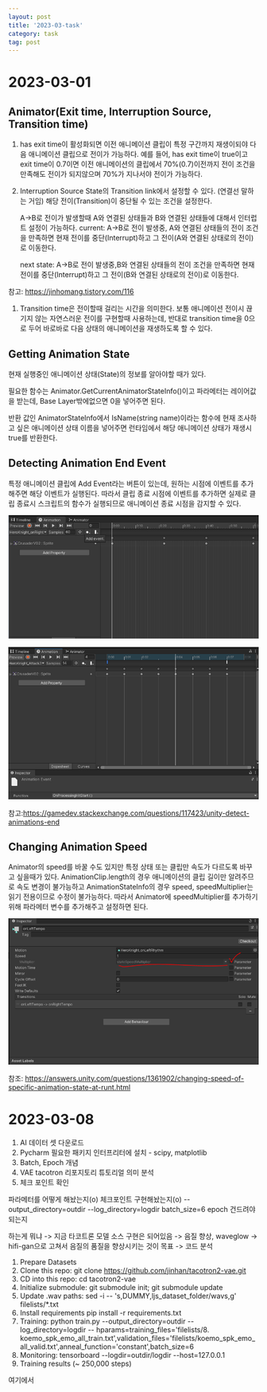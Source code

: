 ```yaml
---
layout: post
title: '2023-03-task'
category: task
tag: post
---
```


# 2023-03-01

## Animator(Exit time, Interruption Source, Transition time)
1. has exit time이 활성화되면 이전 애니메이션 클립이 특정 구간까지 재생이되야 다음 애니메이션 클립으로 전이가 가능하다. 예를 들어, has exit time이 true이고 exit time이 0.7이면 이전 애니메이션의 클립에서 70%(0.7)이전까지 전이 조건을 만족해도 전이가 되지않으며 70%가 지나서야 전이가 가능하다. 

2. Interruption Source
State의 Transition link에서 설정할 수 있다. (연결선 말하는 거임) 해당 전이(Transition)이 중단될 수 있는 조건을 설정한다.  
  
    A->B로 전이가 발생할때 A와 연결된 상태들과 B와 연결된 상태들에 대해서 인터럽트 설정이 가능하다.
    current: A->B로 전이 발생중, A와 연결된 상태들의 전이 조건을 만족하면 현재 전이를 중단(Interrupt)하고 그 전이(A와 연결된 상태로의 전이)로 이동한다.   

    next state: A->B로 전이 발생중,B와 연결된 상태들의 전이 조건을 만족하면 현재 전이를 중단(Interrupt)하고 그 전이(B와 연결된 상태로의 전이)로 이동한다.

참고: <https://jinhomang.tistory.com/116>

1. Transition time은 전이할때 걸리는 시간을 의미한다. 보통 애니메이션 전이시 끊기지 않는 자연스러운 전이를 구현할때 사용하는데, 반대로 transition time을 0으로 두어 바로바로 다음 상태의 애니메이션을 재생하도록 할 수 있다. 

## Getting Animation State
현재 실행중인 애니메이션 상태(State)의 정보를 알아야할 때가 있다.

필요한 함수는 Animator.GetCurrentAnimatorStateInfo()이고 파라메터는 레이어값을 받는데, Base Layer밖에없으면 0을 넣어주면 된다.

반환 값인 AnimatorStateInfo에서 IsName(string name)이라는 함수에 현재 조사하고 싶은 애니메이션 상태 이름을 넣어주면 런타임에서 해당 애니메이션 상태가 재생시 true를 반환한다.

## Detecting Animation End Event
특정 애니메이션 클립에 Add Event라는 버튼이 있는데, 원하는 시점에 이벤트를 추가해주면 해당 이벤트가 실행된다. 따라서 클립 종료 시점에 이벤트를 추가하면 실제로 클립 종료시 스크립트의 함수가 실행되므로 애니메이션 종료 시점을 감지할 수 있다.


![](/asset/images/20230302001632.png)

![](/asset/images/20230302001658.png)

참고:<https://gamedev.stackexchange.com/questions/117423/unity-detect-animations-end>


## Changing Animation Speed
Animator의 speed를 바꿀 수도 있지만 특정 상태 또는 클립만 속도가 다르도록 바꾸고 싶을때가 있다. AnimationClip.length의 경우 애니메이션의 클립 길이만 알려주므로 속도 변경이 불가능하고 AnimationStateInfo의 경우 speed, speedMultiplier는 읽기 전용이므로 수정이 불가능하다. 따라서 Animator에 speedMultiplier를 추가하기 위해 파라메터 변수를 추가해주고 설정하면 된다.  

![](/asset/images/20230302004159.png)

참조: <https://answers.unity.com/questions/1361902/changing-speed-of-specific-animation-state-at-runt.html>


# 2023-03-08

1. AI 데이터 셋 다운로드
2. Pycharm 필요한 패키지 인터프리터에 설치 - scipy, matplotlib
3. Batch, Epoch 개념
4. VAE tacotron 리포지토리 튜토리얼 의미 분석
5. 체크 포인트 확인


파라메터를 어떻게 해놨는지(o)
체크포인트 구현해놨는지(o)
--output_directory=outdir --log_directory=logdir
batch_size=6
epoch 건드려야되는지

하는게 뭐냐 -> 지금 타코트론 모델 소스 구현은 되어있음
-> 음질 향상, waveglow -> hifi-gan으로 고쳐서 음질의 품질을 향상시키는 것이 목표
-> 코드 분석 

1. Prepare Datasets
2. Clone this repo: git clone https://github.com/jinhan/tacotron2-vae.git
3. CD into this repo: cd tacotron2-vae
4. Initialize submodule: git submodule init; git submodule update
5. Update .wav paths: sed -i -- 's,DUMMY,ljs_dataset_folder/wavs,g' filelists/*.txt
6. Install requirements pip install -r requirements.txt
7. Training: python train.py --output_directory=outdir --log_directory=logdir -- hparams=training_files='filelists/8. koemo_spk_emo_all_train.txt',validation_files='filelists/koemo_spk_emo_all_valid.txt',anneal_function='constant',batch_size=6
9. Monitoring: tensorboard --logdir=outdir/logdir --host=127.0.0.1
10. Training results (~ 250,000 steps)

여기에서 